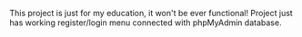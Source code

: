 This project is just for my education, it won't be ever functional! 
Project just has working register/login menu connected with phpMyAdmin database.
